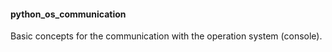 <h4>python_os_communication</h4>
<p>Basic concepts for the communication with the operation system (console).</p>
